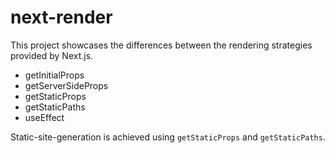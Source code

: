 # next-render

This project showcases the differences between the rendering strategies provided by Next.js.

-   getInitialProps
-   getServerSideProps
-   getStaticProps
-   getStaticPaths
-   useEffect

Static-site-generation is achieved using `getStaticProps` and `getStaticPaths`. 
